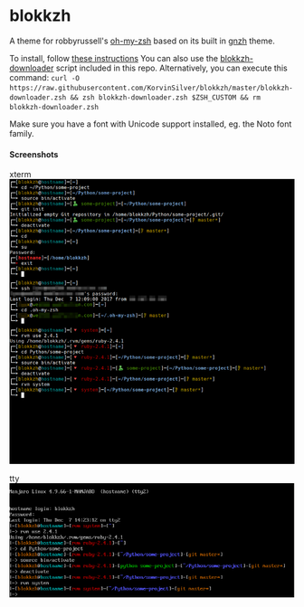 # blokkzh

A theme for robbyrussell's [oh-my-zsh](https://github.com/robbyrussell/oh-my-zsh) based on its built in [gnzh](https://github.com/robbyrussell/oh-my-zsh/blob/master/themes/gnzh.zsh-theme) theme.

To install, follow [these instructions](https://github.com/robbyrussell/oh-my-zsh/wiki/Customization#overriding-and-adding-themes)
You can also use the [blokkzh-downloader](https://github.com/KorvinSilver/blokkzh/blob/master/blokkzh-downloader.zsh) script included in this repo.
Alternatively, you can execute this command:
`curl -O https://raw.githubusercontent.com/KorvinSilver/blokkzh/master/blokkzh-downloader.zsh && zsh blokkzh-downloader.zsh $ZSH_CUSTOM && rm blokkzh-downloader.zsh`

Make sure you have a font with Unicode support installed, eg. the Noto font family.

#### Screenshots

xterm
<img src="preview.png">

tty
<img src="preview-tty.png">
